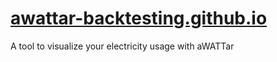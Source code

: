 # [awattar-backtesting.github.io](awattar-backtesting.github.io)
A tool to visualize your electricity usage with aWATTar
